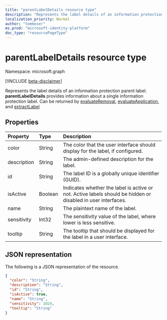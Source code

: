 ```yaml
---
title: "parentLabelDetails resource type"
description: "Represents the label details of an information protection parent label."
localization_priority: Normal
author: "tommoser"
ms.prod: "microsoft-identity-platform"
doc_type: "resourcePageType"
---
```


# parentLabelDetails resource type

Namespace: microsoft.graph

[!INCLUDE [beta-disclaimer](../../includes/beta-disclaimer.md)]

Represents the label details of an information protection parent label. **parentLabelDetails** provides information about a single information protection label. Can be returned by [evaluateRemoval](../api/informationprotectionlabel-evaluateremoval.md), [evaluateApplication](../api/informationprotectionlabel-evaluateapplication.md), and [extractLabel](../api/informationprotectionlabel-extractLabel.md)

## Properties

| Property    | Type    | Description                                                                                                  |
| :---------- | :------ | :----------------------------------------------------------------------------------------------------------- |
| color       | String  | The color that the user interface should display for the label, if configured.                               |
| description | String  | The admin-defined description for the label.                                                                 |
| id          | String  | The label ID is a globally unique identifier (GUID).                                                          |
| isActive    | Boolean | Indicates whether the label is active or not. Active labels should be hidden or disabled in user interfaces. |
| name        | String  | The plaintext name of the label.                                                                             |
| sensitivity | Int32   | The sensitivity value of the label, where lower is less sensitive.                                           |
| tooltip     | String  | The tooltip that should be displayed for the label in a user interface.                                      |

## JSON representation

The following is a JSON representation of the resource.

<!-- {
  "blockType": "resource",
  "optionalProperties": [

  ],
  "@odata.type": "microsoft.graph.parentLabelDetails",
  "baseType": null
}-->

```json
{
  "color": "String",
  "description": "String",
  "id": "String",
  "isActive": true,
  "name": "String",
  "sensitivity": 1024,
  "tooltip": "String"
}
```

<!-- uuid: 16cd6b66-4b1a-43a1-adaf-3a886856ed98
2019-02-04 14:57:30 UTC -->
<!-- {
  "type": "#page.annotation",
  "description": "parentLabelDetails resource",
  "keywords": "",
  "section": "documentation",
  "tocPath": ""
}-->